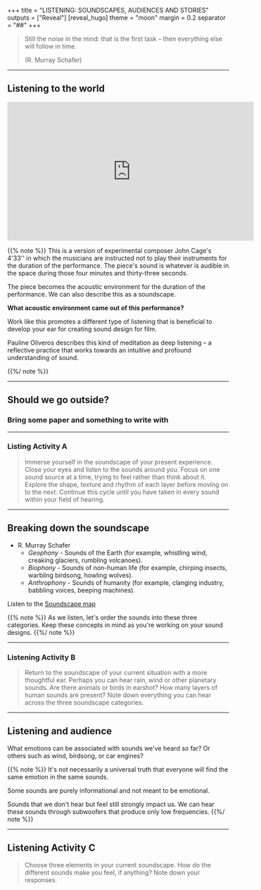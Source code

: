 +++
title = "LISTENING: SOUNDSCAPES, AUDIENCES AND STORIES"
outputs = ["Reveal"]
[reveal_hugo]
theme = "moon"
margin = 0.2
separator = "##"
+++

> Still the noise in the mind: that is the first task – then everything else will follow in time.
>
> (R. Murray Schafer)

---

## Listening to the world

<iframe width="560" height="315" src="https://www.youtube.com/embed/kGEG4JiOqew" title="YouTube video player" frameborder="0" allow="accelerometer; autoplay; clipboard-write; encrypted-media; gyroscope; picture-in-picture" allowfullscreen></iframe>

{{% note %}}
This is a version of experimental composer John Cage's 4'33'' in which the musicians are instructed not to play their instruments for the duration of the performance. The piece's sound is whatever is audible in the space during those four minutes and thirty-three seconds.

The piece becomes the acoustic environment for the duration of the performance. We can also describe this as a soundscape.

**What acoustic environment came out of this performance?**

Work like this promotes a different type of listening that is beneficial to develop your ear for creating sound design for film.

Pauline Oliveros describes this kind of meditation as deep listening – a reflective practice that works towards an intuitive and profound understanding of sound.

{{%/ note %}}

---

## Should we go outside? 

### Bring some paper and something to write with

---

### Listing Activity A

> Immerse yourself in the soundscape of your present experience. Close your eyes and listen to the sounds around you. Focus on one sound source at a time, trying to feel rather than think about it. Explore the shape, texture and rhythm of each layer before moving on to the next. Continue this cycle until you have taken in every sound within your field of hearing.

---

## Breaking down the soundscape

- R. Murray Schafer
  - *Geophony* - Sounds of the Earth (for example, whistling wind, creaking glaciers, rumbling volcanoes). 
  - *Biophony* - Sounds of non-human life (for example, chirping insects, warbling birdsong, howling wolves). 
  - *Anthrophony* - Sounds of humanity (for example, clanging industry, babbling voices, beeping machines). 

Listen to the [Soundscape map](https://www.world-sounds.org/map/)

{{% note %}}
As we listen, let's order the sounds into these three categories. Keep these concepts in mind as you're working on your sound designs.
{{%/ note %}}

---

### Listening Activity B

> Return to the soundscape of your current situation with a more thoughtful ear. Perhaps you can hear rain, wind or other planetary sounds. Are there animals or birds in earshot? How many layers of human sounds are present? Note down everything you can hear across the three soundscape categories.

---

## Listening and audience

What emotions can be associated with sounds we've heard so far? Or others such as wind, birdsong, or car engines?

{{% note %}}
It's not necessarily a universal truth that everyone will find the same emotion in the same sounds.

Some sounds are purely informational and not meant to be emotional.

Sounds that we don't hear but feel still strongly impact us. We can hear these sounds through subwoofers that produce only low frequencies.
{{%/ note %}}

---

## Listening Activity C

> Choose three elements in your current soundscape. How do the different sounds make you feel, if anything? Note down your responses.
